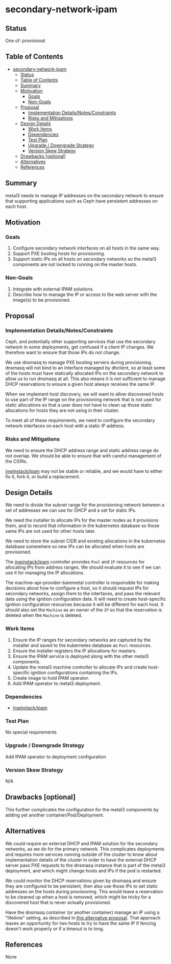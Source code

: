<!--
 This work is licensed under a Creative Commons Attribution 3.0
 Unported License.

 http://creativecommons.org/licenses/by/3.0/legalcode
-->

# secondary-network-ipam

## Status

One of: provisional

## Table of Contents

<!--ts-->
   * [secondary-network-ipam](#secondary-network-ipam)
      * [Status](#status)
      * [Table of Contents](#table-of-contents)
      * [Summary](#summary)
      * [Motivation](#motivation)
         * [Goals](#goals)
         * [Non-Goals](#non-goals)
      * [Proposal](#proposal)
         * [Implementation Details/Notes/Constraints](#implementation-detailsnotesconstraints)
         * [Risks and Mitigations](#risks-and-mitigations)
      * [Design Details](#design-details)
         * [Work Items](#work-items)
         * [Dependencies](#dependencies)
         * [Test Plan](#test-plan)
         * [Upgrade / Downgrade Strategy](#upgrade--downgrade-strategy)
         * [Version Skew Strategy](#version-skew-strategy)
      * [Drawbacks [optional]](#drawbacks-optional)
      * [Alternatives](#alternatives)
      * [References](#references)

<!-- Added by: dhellmann, at: Mon Jun 17 12:54:02 EDT 2019 -->

<!--te-->

## Summary

metal3 needs to manage IP addresses on the secondary network to ensure
that supporting applications such as Ceph have persistent addresses on
each host.

## Motivation

### Goals

1. Configure secondary network interfaces on all hosts in the same way.
1. Support PXE booting hosts for provisioning.
1. Support static IPs on all hosts on secondary networks so the metal3
   components are not locked to running on the master hosts.

### Non-Goals

1. Integrate with external IPAM solutions.
1. Describe how to manage the IP or access to the web server with the
   image(s) to be provisioned.

## Proposal

### Implementation Details/Notes/Constraints

Ceph, and potentially other supporting services that use the secondary
network in some deployments, get confused if a client IP changes. We
therefore want to ensure that those IPs do not change.

We use dnsmasq to manage PXE booting servers during
provisioning. dnsmasq will not bind to an interface managed by
dhclient, so at least some of the hosts must have statically allocated
IPs on the secondary network to allow us to run dnsmasq at all. This
also means it is not sufficient to manage DHCP reservations to ensure
a given host always receives the same IP.

When we implement host discovery, we will want to allow discovered
hosts to use part of the IP range on the provisioning network that is
not used for static allocations so that a user does not have to clean
up those static allocations for hosts they are not using in their
cluster.

To meet all of these requirements, we need to configure the secondary
network interfaces on each host with a static IP address.

### Risks and Mitigations

We need to ensure the DHCP address range and static address range do
not overlap. We should be able to ensure that with careful management
of the CIDRs.

[inwinstack/ipam](https://github.com/inwinstack/ipam) may not be
stable or reliable, and we would have to either fix it, fork it, or
build a replacement.

## Design Details

We need to divide the subnet range for the provisioning network
between a set of addresses we can use for DHCP and a set for static
IPs.

We need the installer to allocate IPs for the master nodes as it
provisions them, and to record that information in the kubernetes
database so those same IPs are not used for other hosts later.

We need to store the subnet CIDR and existing allocations in the
kubernetes database somewhere so new IPs can be allocated when hosts
are provisioned.

The [inwinstack/ipam](https://github.com/inwinstack/ipam) controller
provides `Pool` and `IP` resources for allocating IPs from address
ranges. We should evaluate it to see if we can use it for managing the
IP allocations.

The machine-api-provider-baremetal controller is responsible for
making decisions about how to configure a host, so it should request
IPs for secondary networks, assign them to the interfaces, and pass
the relevant data using the ignition configuration data. It will need
to create host-specific ignition configuration resources because it
will be different for each host. It should also set the `Machine` as
an owner of the `IP` so that the reservation is deleted when the
`Machine` is deleted.

### Work Items

1. Ensure the IP ranges for secondary networks are captured by the
   installer and saved to the kubernetes database as `Pool` resources.
1. Ensure the installer registers the IP allocations for masters.
1. Ensure the IPAM service is deployed along with the other metal3
   components.
1. Update the metal3 machine controller to allocate IPs and create
   host-specific ignition configurations containing the IPs.
1. Create image to hold IPAM operator.
1. Add IPAM operator to metal3 deployment.

### Dependencies

* [inwinstack/ipam](https://github.com/inwinstack/ipam)

### Test Plan

No special requirements

### Upgrade / Downgrade Strategy

Add IPAM operator to deployment configuration

### Version Skew Strategy

N/A

## Drawbacks [optional]

This further complicates the configuration for the metal3 components
by adding yet another container/Pod/Deployment.

## Alternatives

We could require an external DHCP and IPAM solution for the secondary
networks, as we do for the primary network. This complicates
deployments and requires more services running outside of the cluster
to know about implementation details of the cluster in order to have
the external DHCP server pass PXE requests to the dnsmasq instance
that is part of the metal3 deployment, and which might change hosts
and IPs if the pod is restarted.

We could monitor the DHCP reservations given by dnsmasq and ensure
they are configured to be persistent, then also use those IPs to set
static addresses on the hosts during provisioning. This would leave a
reservation to be cleaned up when a host is removed, which might be
tricky for a discovered host that is never actually provisioned.

Have the dnsmasq container (or another container) manage an IP using a
"lifetime" setting, as described in [this alternative
proposal](https://github.com/metal3-io/metal3-docs/pull/38). That
approach leaves an opportunity for two hosts to try to have the same
IP if fencing doesn't work properly or if a timeout is to long.

## References

None

